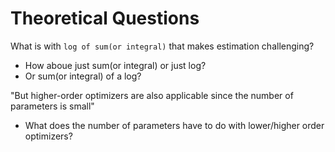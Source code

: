 # Theoretical Questions

What is with `log of sum(or integral)` that makes estimation challenging?
* How aboue just sum(or integral) or just log?
* Or sum(or integral) of a log?

"But higher-order optimizers are also applicable since the number of parameters is small"
* What does the number of parameters have to do with lower/higher order optimizers?

